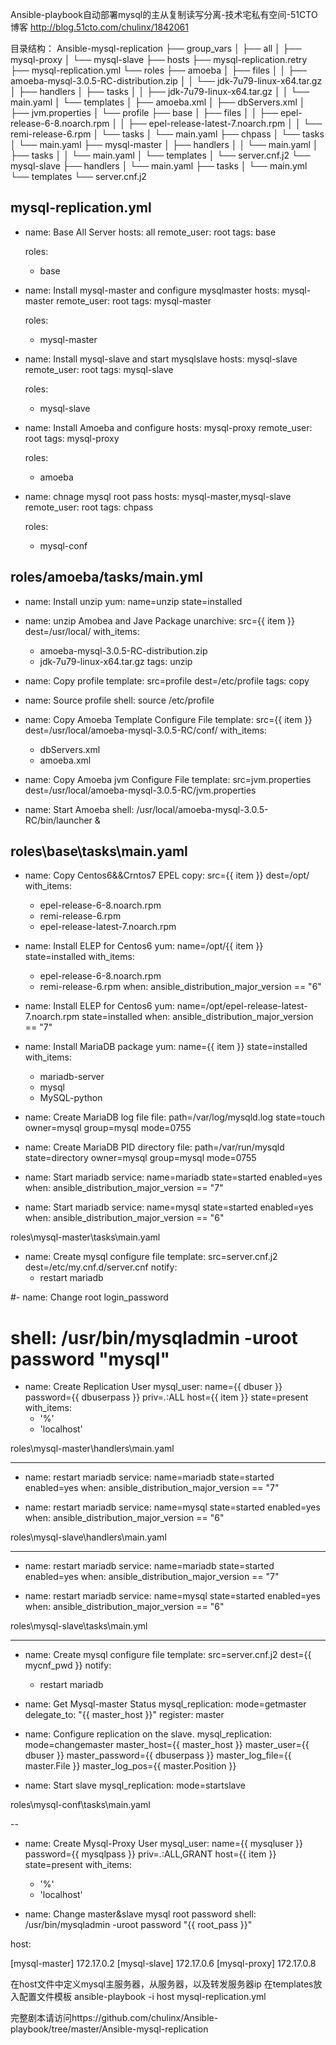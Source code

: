 Ansible-playbook自动部署mysql的主从复制读写分离-技术宅私有空间-51CTO博客 http://blog.51cto.com/chulinx/1842061

目录结构：
Ansible-mysql-replication
├── group_vars
│   ├── all
│   ├── mysql-proxy
│   └── mysql-slave
├── hosts
├── mysql-replication.retry
├── mysql-replication.yml
└── roles
    ├── amoeba
    │   ├── files
    │   │   ├── amoeba-mysql-3.0.5-RC-distribution.zip
    │   │   └── jdk-7u79-linux-x64.tar.gz
    │   ├── handlers
    │   ├── tasks
    │   │   ├── jdk-7u79-linux-x64.tar.gz
    │   │   └── main.yaml
    │   └── templates
    │     ├── amoeba.xml
    │     ├── dbServers.xml
    │     ├── jvm.properties
    │     └── profile
    ├── base
    │   ├── files
    │   │   ├── epel-release-6-8.noarch.rpm
    │   │   ├── epel-release-latest-7.noarch.rpm
    │   │   └── remi-release-6.rpm
    │   └── tasks
    │       └── main.yaml
    ├── chpass
    │   └── tasks
    │       └── main.yaml
    ├── mysql-master
    │   ├── handlers
    │   │   └── main.yaml
    │   ├── tasks
    │   │   └── main.yaml
    │   └── templates
    │       └── server.cnf.j2
    └── mysql-slave
        ├── handlers
        │   └── main.yaml
        ├── tasks
        │   └── main.yml
        └── templates
            └── server.cnf.j2
 
 
mysql-replication.yml
---
 
- name: Base All Server
  hosts: all
  remote_user: root
  tags: base
 
  roles:
    - base
 
- name: Install mysql-master and configure mysqlmaster
  hosts: mysql-master
  remote_user: root
  tags: mysql-master
 
  roles:
    - mysql-master
 
- name: Install mysql-slave and start mysqlslave
  hosts: mysql-slave
  remote_user: root
  tags: mysql-slave
 
  roles:
    - mysql-slave
 
- name: Install Amoeba and configure
  hosts: mysql-proxy
  remote_user: root
  tags: mysql-proxy
 
  roles:
    - amoeba
 
- name: chnage mysql root pass
  hosts: mysql-master,mysql-slave
  remote_user: root
  tags: chpass
 
  roles:
    - mysql-conf
 
 
roles/amoeba/tasks/main.yml
---
- name: Install unzip
  yum: name=unzip state=installed
 
- name: unzip Amobea and Jave Package
  unarchive: src={{ item }} dest=/usr/local/
  with_items:
    - amoeba-mysql-3.0.5-RC-distribution.zip
    - jdk-7u79-linux-x64.tar.gz
  tags: unzip
 
- name: Copy  profile
  template: src=profile dest=/etc/profile
  tags: copy
 
- name: Source profile
  shell: source /etc/profile
 
- name: Copy Amoeba Template Configure File
  template: src={{ item }} dest=/usr/local/amoeba-mysql-3.0.5-RC/conf/
  with_items:
    - dbServers.xml
    - amoeba.xml
 
- name: Copy Amoeba jvm Configure File
  template: src=jvm.properties dest=/usr/local/amoeba-mysql-3.0.5-RC/jvm.properties
 
- name: Start Amoeba
  shell: /usr/local/amoeba-mysql-3.0.5-RC/bin/launcher &
 
 
roles\base\tasks\main.yaml
--
 
- name: Copy Centos6&&Crntos7 EPEL
  copy: src={{ item }} dest=/opt/
  with_items:
   - epel-release-6-8.noarch.rpm
   - remi-release-6.rpm
   - epel-release-latest-7.noarch.rpm
 
- name: Install ELEP for Centos6
  yum: name=/opt/{{ item }} state=installed
  with_items:
   - epel-release-6-8.noarch.rpm
   - remi-release-6.rpm
  when: ansible_distribution_major_version == "6"
 
- name: Install ELEP for Centos6
  yum: name=/opt/epel-release-latest-7.noarch.rpm state=installed
  when: ansible_distribution_major_version == "7"
 
- name: Install MariaDB package
  yum: name={{ item }} state=installed
  with_items:
    - mariadb-server
    - mysql
    - MySQL-python
 
- name: Create MariaDB log file
  file: path=/var/log/mysqld.log state=touch owner=mysql group=mysql mode=0755
 
- name: Create MariaDB PID directory
  file: path=/var/run/mysqld state=directory owner=mysql group=mysql mode=0755
 
- name: Start mariadb
  service: name=mariadb state=started enabled=yes
  when: ansible_distribution_major_version == "7"
 
- name: Start mariadb
  service: name=mysql state=started enabled=yes
  when: ansible_distribution_major_version == "6"
 
   
 
roles\mysql-master\tasks\main.yaml
 
- name: Create mysql configure file
  template: src=server.cnf.j2 dest=/etc/my.cnf.d/server.cnf
  notify:
    - restart mariadb
 
#- name: Change root login_password
#  shell: /usr/bin/mysqladmin -uroot  password "mysql"
 
- name: Create Replication User
  mysql_user: name={{ dbuser }} password={{ dbuserpass }}  priv=*.*:ALL host={{ item }} state=present
  with_items:
    - '%'
    - 'localhost'
 
 
 
roles\mysql-master\handlers\main.yaml
 
---
 
- name: restart mariadb
  service: name=mariadb state=started enabled=yes
  when: ansible_distribution_major_version == "7"
 
- name: restart mariadb
  service: name=mysql state=started enabled=yes
  when: ansible_distribution_major_version == "6"
 
 
 
roles\mysql-slave\handlers\main.yaml
 
---
 
- name: restart mariadb
  service: name=mariadb state=started enabled=yes
  when: ansible_distribution_major_version == "7"
 
- name: restart mariadb
  service: name=mysql state=started enabled=yes
  when: ansible_distribution_major_version == "6"
 
 
 
roles\mysql-slave\tasks\main.yml
 
---
 
- name: Create mysql configure file
  template: src=server.cnf.j2 dest={{ mycnf_pwd }}
  notify:
    - restart mariadb
 
- name: Get Mysql-master Status
  mysql_replication: mode=getmaster
  delegate_to: "{{ master_host }}"
  register: master
 
- name: Configure replication on the slave.
  mysql_replication:
        mode=changemaster
        master_host={{ master_host }}
        master_user={{ dbuser }}
        master_password={{ dbuserpass }}
        master_log_file={{ master.File }}
        master_log_pos={{ master.Position }}
 
- name: Start slave
  mysql_replication:
        mode=startslave
 
         
roles\mysql-conf\tasks\main.yaml    
 
--
- name: Create Mysql-Proxy User
  mysql_user: name={{ mysqluser }} password={{ mysqlpass }} priv=*.*:ALL,GRANT host={{ item }} state=present
  with_items:
    - '%'
    - 'localhost' 
 
- name: Change master&slave mysql root password
  shell: /usr/bin/mysqladmin -uroot  password "{{ root_pass }}"
     
 
host:
 
[mysql-master]
172.17.0.2
[mysql-slave]
172.17.0.6
[mysql-proxy]
172.17.0.8
 
 
 
 
在host文件中定义mysql主服务器，从服务器，以及转发服务器ip
在templates放入配置文件模板
ansible-playbook -i host mysql-replication.yml
 
完整剧本请访问https://github.com/chulinx/Ansible-playbook/tree/master/Ansible-mysql-replication
